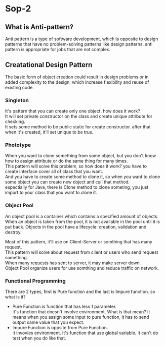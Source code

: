 # Sop-2

## What is Anti-pattern?
Anti pattern is a type of software development, which is opposite to design patterns that have no problem-solving patterns like design patterns. anti pattern is appropriate for jobs that are not complex.


## Creatational Design Pattern
The basic form of object creation could result in design problems or in added complexity to the design, which increase flexibility and reuse of existing code.
### Singleton
It's pattern that you can create only one object. how does it work?  
It will set private constructor on the class and create unique attribute for checking.  
It sets some method to be public static for create constructor. after that when it's created, it'll set unique to be true.  


### Phototype
When you want to clone something from some object, but you don't know how to assign attribute or do the same thing for many times.   
This pattern will solve this problem, so how does it work? you have to create interface cover all of class that you want.  
And you have to create some method to clone it, so when you want to clone some object you can create new object and call that method.  
espectially for Java, there is Clone method to clone someting, you just import to your class that you want to clone it.  

### Object Pool
An object pool is a container which contains a specified amount of objects. 
When an object is taken from the pool, it is not available in the pool until it is put back. 
Objects in the pool have a lifecycle: creation, validation and destroy.

Most of this pattern, it'll use on Client-Server or somthing that has many request.  
This pattern will solve about request from client or users who send request something.  
When many requests has sent to server, it may make server down.  
Object Pool organize users for use somthing and reduce traffic on network.  

### Functional Programming
There are 2 types, first is Pure function and the last is Impure function. so what is it?  
- Pure Function is function that has less 1 parameter.  
It's function that doesn't involve environment. What is that mean?
It means when you assign some input to pure function, it has to send output same value that you expect.  
- Impure Function is oppsite from Pure Function.  
It invovles environment. It's function that use global variable. It can't do test when you do like that. 




